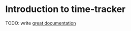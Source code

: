 # Introduction to time-tracker

TODO: write [great documentation](http://jacobian.org/writing/great-documentation/what-to-write/)
